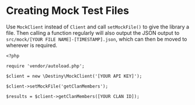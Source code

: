 # Creating Mock Test Files

Use `MockClient` instead of `Client` and call `setMockFile()` to give the library a file. Then calling a function regularly will also output the JSON output to `src/mock/[YOUR FILE NAME]-[TIMESTAMP].json`, which can then be moved to wherever is required.

```
<?php

require 'vendor/autoload.php';

$client = new \Destiny\MockClient('[YOUR API KEY]');

$client->setMockFile('getClanMembers');

$results = $client->getClanMembers([YOUR CLAN ID]);
```